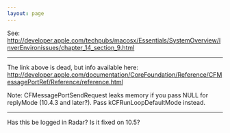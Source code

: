 ```yaml
---
layout: page
---
```


See: http://developer.apple.com/techpubs/macosx/Essentials/SystemOverview/InverEnvironissues/chapter_14_section_9.html

----
The link above is dead, but info available here: http://developer.apple.com/documentation/CoreFoundation/Reference/CFMessagePortRef/Reference/reference.html

Note: CFMessagePortSendRequest leaks memory if you pass NULL for replyMode (10.4.3 and later?). Pass kCFRunLoopDefaultMode instead. 

----

Has this be logged in Radar? Is it fixed on 10.5?
